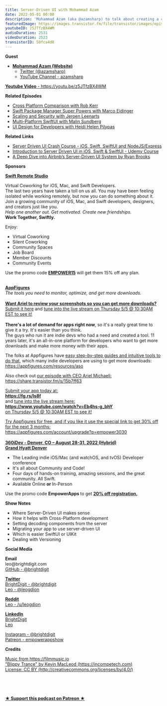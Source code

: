 ```yaml
---
title: Server-Driven UI with Mohammad Azam
date: 2022-05-01 00:00
description: 'Mohammad Azam (aka @azamsharp) to talk about creating a cross-platform app using Server-Driven UI: what it is, where it makes sense to use it, and how to get started with a new app or migrating an old one.'
featuredImage: https://images.transistor.fm/file/transistor/images/episode/876860/full_1651243659-artwork.jpg
youtubeID: z5JTfzBX4WM
audioDuration: 2531
videoDuration: 2523
transistorID: 50fca4d8
---
```

<p><b>Guest</b></p><ul><li>
<a href="https://azamsharp.com"><strong>Mohammad Azam (Website)</strong></a><ul>
<li><a href="https://twitter.com/azamsharp">Twitter (@azamsharp)</a></li>
<li><a href="https://www.youtube.com/channel/UCKvDySsrOVgUgRLhWHeyHJA">YouTube Channel - azamsharp</a></li>
</ul>
</li></ul><p><a href="https://youtu.be/z5JTfzBX4WM"><strong>Youtube Video</strong> - https://youtu.be/z5JTfzBX4WM</a></p><p><b>Related Episodes</b></p><ul>
<li><a href="https://share.transistor.fm/s/c2631188">Cross Platform Comparison with Rob Kerr</a></li>
<li><a href="https://share.transistor.fm/s/3643e409">Swift Package Manager Super Powers with Marco Eidinger</a></li>
<li><a href="https://share.transistor.fm/s/5c6e99e7">Scaling and Security with Jeroen Leenarts</a></li>
<li><a href="https://share.transistor.fm/s/0d12719b">Multi-Platform SwiftUI with Malin Sundberg</a></li>
<li><a href="https://share.transistor.fm/s/35474f21">UI Design for Developers with Heidi Helen Pilypas</a></li>
</ul><p><b>Related Links</b></p><ul>
<li><a href="https://www.youtube.com/watch?v=Lhj86h6orVM">Server Driven UI Crash Course - iOS, Swift, SwiftUI and NodeJS/Express</a></li>
<li><a href="https://www.udemy.com/course/introduction-to-server-driven-ui-in-ios-swift-swiftui/">Introduction to Server Driven UI in iOS, Swift &amp; SwiftUI - Udemy Course</a></li>
<li><a href="https://medium.com/airbnb-engineering/a-deep-dive-into-airbnbs-server-driven-ui-system-842244c5f5">A Deep Dive into Airbnb’s Server-Driven UI System by Ryan Brooks</a></li>
</ul><p><b>Sponsors</b></p><p><a href="https://www.swiftremotestudio.com"><strong>Swift Remote Studio</strong></a><strong></strong></p><p>Virtual Coworking for iOS, Mac, and Swift Developers. <br>The last two years have taken a toll on us all. You may have been feeling isolated while working remotely, but now you can do something about it. Join a growing community of iOS, Mac, and Swift developers, designers, and creators just like you. <br><em>Help one another out. Get motivated. Create new friendships. </em><br><strong>Work Together, Swiftly. </strong></p><p>Enjoy:</p><ul>
<li>Virtual Coworking</li>
<li>Silent Coworking</li>
<li>Community Spaces</li>
<li>Job Board</li>
<li>Member Discounts</li>
<li>Community Events</li>
</ul><p>Use the promo code <a href="https://www.swiftremotestudio.com"><strong>EMPOWER15</strong></a> will get them 15% off any plan.<strong><br></strong><br></p><p><a href="https://appfigures.com/account/upgrade?p=empower3030"><strong>AppFigures</strong></a><strong><br></strong><em>The tools you need to monitor, optimize, and get more downloads.</em><strong><br></strong><br><a href="https://fg.rs/ls8p"><strong>Want Ariel to review your screenshots so you can get more downloads?</strong></a> <br><a href="https://fg.rs/ls8f">Submit it here</a> and <a href="https://fg.rs/ls8p">tune into the live stream on Thursday 5/5 @ 10:30AM EST to see it!</a><br><strong><br>There's a lot of demand for apps right now</strong>, so it's a really great time to give it a try. It's easier than you think.<br>The guys who run it are indie devs who had a need and created a tool. 11 years later, it's an all-in-one platform for developers who want to get more downloads and make more money with their apps.</p><p>The folks at Appfigures have <a href="https://appfigures.com/resources/aso">easy step-by-step guides and intuitive tools to do that</a>, which many indie developers are using to get more downloads:<br><a href="https://appfigures.com/resources/aso">https://appfigures.com/resources/aso</a></p><p>Also check out <a href="https://share.transistor.fm/s/15b7ff63">our episode with CEO Ariel Michaeli:<br>https://share.transistor.fm/s/15b7ff63</a></p><p><a href="https://fg.rs/ls8f">Submit your app today at:<br><strong>https://fg.rs/ls8f<br></strong></a>and <a href="https://fg.rs/ls8p">tune into the live stream here:<br><strong>https://www.youtube.com/watch?v=Eb4hs-g_bhY</strong><br>on Thursday 5/5 @ 10:30AM EST to see it!</a></p><p><a href="https://appfigures.com/account/upgrade?p=empower3030">Try Appfigures for free, and if you like it use the special link to get 30% off for the next 3 months:</a><a href="https://www.linode.com/?r=97e09acbd5d304d87dadef749491d245e71c74e7"><br></a><a href="https://appfigures.com/account/upgrade?p=empower3030">https://appfigures.com/account/upgrade?p=empower3030</a><br><a href="https://360idev.com/"><strong><br>360iDev - Denver, CO – August 28-31, 2022 (Hybrid)<br>Grand Hyatt Denver</strong></a></p><ul>
<li>The Leading indie iOS/Mac (and watchOS, and tvOS) Developer conference</li>
<li>It's all about Community and Code!</li>
<li>Four days of hands-on training, amazing sessions, and the great community. All Swift.</li>
<li>Available Online <strong>or </strong>In-Person</li>
</ul><p>Use the promo code <strong>EmpowerApps </strong>to get <a href="https://360idev.com/"><strong>20% off registration.</strong></a></p><p><b>Show Notes</b></p><ul>
<li>Where Server-Driven UI makes sense</li>
<li>How it helps with Cross-Platform development</li>
<li>Setting decoding components from the server</li>
<li>Migrating your app to use server-driven UI</li>
<li>Which is easier SwiftUI or UIKit</li>
<li>Dealing with Versioning</li>
</ul><p><b>Social Media</b></p><p><strong>Email</strong><br>leo@brightdigit.com<br><a href="https://github.com/brightdigit">GitHub - @brightdigit</a></p><p><a href="https://twitter.com/brightdigit"><strong>Twitter </strong><br>BrightDigit - @brightdigit</a><br><a href="https://twitter.com/leogdion">Leo - @leogdion</a></p><p><a href="https://www.reddit.com/user/leogdion"><strong>Reddit</strong><br>Leo - /u/leogdion</a></p><p><a href="https://www.linkedin.com/company/bright-digit"><strong>LinkedIn</strong><br>BrightDigit</a><br><a href="https://www.linkedin.com/in/leogdion/">Leo</a></p><p><a href="https://www.instagram.com/brightdigit/">Instagram - @brightdigit</a><br><a href="https://www.patreon.com/empowerappsshow">Patreon - empowerappshow</a></p><p><b>Credits</b></p><p><a href="https://filmmusic.io/">Music from https://filmmusic.io</a><br><a href="https://incompetech.com/">"Blippy Trance" by Kevin MacLeod (https://incompetech.com)</a><br><a href="http://creativecommons.org/licenses/by/4.0/">License: CC BY (http://creativecommons.org/licenses/by/4.0/)</a></p><p><br></p><p><br></p><p><strong><a href="https://www.patreon.com/empowerappsshow" rel="payment" title="★ Support this podcast on Patreon ★">★ Support this podcast on Patreon ★</a></strong></p>
      